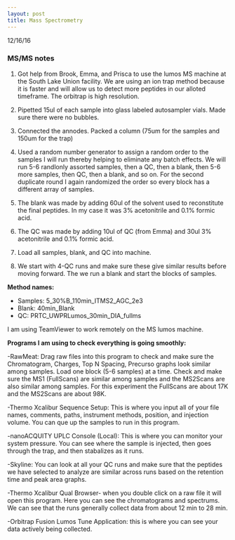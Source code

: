 ```yaml
---
layout: post
title: Mass Spectrometry
---
```


12/16/16

### MS/MS notes

1) Got help from Brook, Emma, and Prisca to use the lumos MS machine at the South Lake Union facility. We are using an ion trap method because it is faster and will allow us to detect more peptides in our alloted timeframe. The orbitrap is high resolution.

2) Pipetted 15ul of each sample into glass labeled autosampler vials. Made sure there were no bubbles.

3) Connected the annodes. Packed a column (75um for the samples and 150um for the trap)

4) Used a random number generator to assign a random order to the samples I will run thereby helping to eliminate any batch effects. We will run 5-6 randlonly assorted samples, then a QC, then a blank, then 5-6 more samples, then QC, then a blank, and so on. For the second duplicate round I again randomized the order so every block has a different array of samples.

5) The blank was made by adding 60ul of the solvent used to reconstitute the final peptides. In my case it was 3% acetonitrile and 0.1% formic acid.

6) The QC was made by adding 10ul of QC (from Emma) and 30ul 3% acetonitrile and 0.1% formic acid.

7) Load all samples, blank, and QC into machine.

8) We start with 4-QC runs and make sure these give similar results before moving forward. The we run a blank and start the blocks of samples.

__Method names:__
- Samples: 5_30%B_110min_ITMS2_AGC_2e3
- Blank: 40min_Blank
- QC: PRTC_UWPRLumos_30min_DIA_fullms



I am using TeamViewer to work remotely on the MS lumos machine.

__Programs I am using to check everything is going smoothly:__

-RawMeat: Drag raw files into this program to check and make sure the Chromatogram, Charges, Top N Spacing, Precurso graphs look similar among samples. Load one block (5-6 samples) at a time. Check and make sure the MS1 (FullScans) are similar among samples and the MS2Scans are also similar among samples. For this experiment the FullScans are about 17K and the MS2Scans are about 98K.

-Thermo Xcalibur Sequence Setup: This is where you input all of your file names, comments, paths, instrument methods, position, and injection volume. You can que up the samples to run in this program.

-nanoACQUITY UPLC Console (Local): This is where you can monitor your system pressure. You can see where the sample is injected, then goes through the trap, and then stabalizes as it runs.

-Skyline: You can look at all your QC runs and make sure that the peptides we have selected to analyze are similar across runs based on the retention time and peak area graphs.

-Thermo Xcalibur Qual Browser- when you double click on a raw file it will open this program. Here you can see the chromatograms and spectrums. We can see that the runs generally collect data from about 12 min to 28 min.

-Orbitrap Fusion Lumos Tune Application: this is where you can see your data actively being collected.